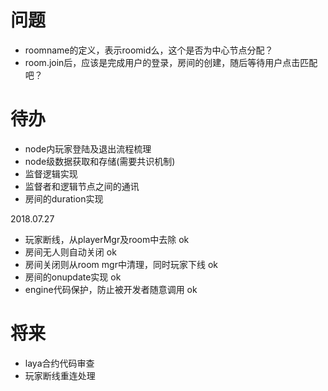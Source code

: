# 问题
- roomname的定义，表示roomid么，这个是否为中心节点分配？
- room.join后，应该是完成用户的登录，房间的创建，随后等待用户点击匹配吧？

# 待办
- node内玩家登陆及退出流程梳理
- node级数据获取和存储(需要共识机制)
- 监督逻辑实现
- 监督者和逻辑节点之间的通讯
- 房间的duration实现

2018.07.27
- 玩家断线，从playerMgr及room中去除 ok
- 房间无人则自动关闭 ok
- 房间关闭则从room mgr中清理，同时玩家下线 ok
- 房间的onupdate实现 ok
- engine代码保护，防止被开发者随意调用 ok

# 将来
- laya合约代码审查
- 玩家断线重连处理
